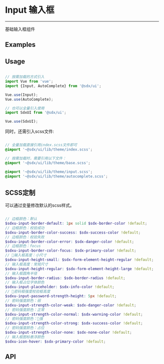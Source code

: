 # Input 输入框
---

基础输入框组件

## Examples

<Common-BasicUsage>
  <ui-input-input></ui-input-input>
  <highlight-code slot="codeText" lang="vue">
    <template>
        <div class="sdxui-input">
            <div>
                <SdxuInput placeholder="请输入关键字" v-model="value" type="search" size="small"></SdxuInput>
            </div>
            <div>
                <SdxuInput placeholder="请输入关键字" v-model="value" type="search" @search="handleSearch" :searchable="true" size="regular"></SdxuInput>
            </div>
            <div>
                <SdxuInput placeholder="请输入密码" v-model="value" type="password"></SdxuInput>
            </div>
            <div>
                <SdxuInput placeholder="请输入密码" v-model="value" type="password" :password-strength="true"></SdxuInput>
            </div>
            <div>
                <SdxuInput placeholder="请输入密码" v-model="value" type="password" :password-visibleness="true"></SdxuInput>
            </div>
            <div>
                <span>行内输入框</span>
                <SdxuInput placeholder="请输入内容" v-model="value" :inline="true"></SdxuInput>
            </div>
            <div>
                <SdxuAutoComplete 
                    popper-class="my-autocomplete"
                    v-model="state"
                    :fetch-suggestions="querySearch"
                    placeholder="请输入内容"
                    @select="handleSelect"
                    :trigger-on-focus="true"
                >
                    <i
                        class="el-icon-edit el-input__icon"
                        slot="suffix"
                        @click="handleIconClick"
                    />
                    <template slot-scope="{ item }">
                        <div class="name" v-text="item.value">
                        </div>
                        <span class="addr" v-text="item.address"></span>
                    </template>
                </SdxuAutoComplete>
            </div>
        </div>
    </template>
  </highlight-code>
</Common-BasicUsage>

## Usage

```js

// 按需加载的方式引入
import Vue from 'vue';
import {Input, AutoComplete} from '@sdx/ui';

Vue.use(Input);
Vue.use(AutoComplete);

// 也可以全量引入使用
import SdxUI from '@sdx/ui';

Vue.use(SdxUI);
```

同时，还需引入scss文件:

```scss

// 全量加载直接引用index.scss文件即可
@import '~@sdx/ui/lib/theme/index.scss';

// 按需加载时，需要引用以下文件：
@import '~@sdx/ui/lib/theme/base.scss';

@import '~@sdx/ui/lib/theme/input.scss';
@import '~@sdx/ui/lib/theme/autocomplete.scss';

```

## SCSS定制

可以通过变量修改默认的scss样式。

```scss

// 边框颜色：默认
$sdxu-input-border-default: 1px solid $sdx-border-color !default;
// 边框颜色：校验成功
$sdxu-input-border-color-success: $sdx-success-color !default;
// 边框颜色：校验失败
$sdxu-input-border-color-error: $sdx-danger-color !default;
// 边框颜色：focus
$sdxu-input-border-color-focus: $sdx-primary-color !default;
// 输入框高度：小尺寸
$sdxu-input-height-small: $sdx-form-element-height-regular !default;
// 输入框高度：常规尺寸
$sdxu-input-height-regular: $sdx-form-element-height-large !default;
// 输入框圆角半径
$sdxu-input-border-radius: $sdx-border-radius !default;
// 输入框占位字体颜色
$sdxu-input-placeholder: $sdx-info-color !default;
// 密码框强度校验框高度
$sdxu-input-password-strength-height: 5px !default;
// 密码强度颜色：弱
$sdxu-input-strength-color-weak: $sdx-danger-color !default;
// 密码强度颜色：正常
$sdxu-input-strength-color-normal: $sdx-warning-color !default;
// 密码强度颜色：强
$sdxu-input-strength-color-strong: $sdx-success-color !default;
// 密码强度颜色：占位
$sdxu-input-strength-color-none: $sdx-none-color !default;
// 输入框图标悬浮颜色
$sdxu-icon-hover: $sdx-primary-color !default;

```

## API

<ui-input-api slot="api" />